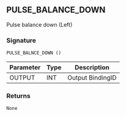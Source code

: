 ## PULSE\_BALANCE\_DOWN

Pulse balance down (Left)


### Signature

`PULSE_BALNCE_DOWN ()`


| Parameter | Type | Description      |
| --------- | ---- | ---------------- |
| OUTPUT    | INT  | Output BindingID |


### Returns

`None`